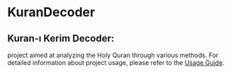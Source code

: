 # KuranDecoder

## Kuran-ı Kerim Decoder: 
project aimed at analyzing the Holy Quran through various methods. For detailed information about project usage, please refer to the [Usage Guide](CONTRIBUTING.md).
